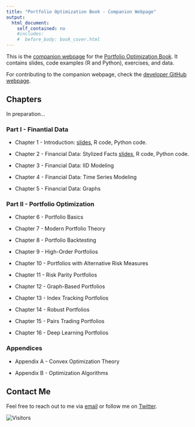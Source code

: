 ```yaml
---
title: "Portfolio Optimization Book - Companion Webpage"
output:
  html_document:
    self_contained: no
    #includes:
    #  before_body: book_cover.html
---
```


This is the [companion webpage](https://portfoliooptimizationbook.com) for the [Portfolio Optimization Book]().
It contains slides, code examples (R and Python), exercises, and data.

For contributing to the companion webpage, check the [developer GitHub webpage](https://github.com/portfoliooptimizationbook).



## Chapters

In preparation...


### Part I - Finantial Data
- Chapter 1 - Introduction:
  [slides](slides/slides-intro.pdf), R code, Python code.

- Chapter 2 - Financial Data: Stylized Facts
  [slides](slides/slides-stylized-facts.pdf), R code, Python code.

- Chapter 3 - Financial Data: IID Modeling

- Chapter 4 - Financial Data: Time Series Modeling

- Chapter 5 - Financial Data: Graphs



### Part II - Portfolio Optimization
- Chapter 6 - Portfolio Basics

- Chapter 7 - Modern Portfolio Theory

- Chapter 8 - Portfolio Backtesting

- Chapter 9 - High-Order Portfolios

- Chapter 10 - Portfolios with Alternative Risk Measures

- Chapter 11 - Risk Parity Portfolios

- Chapter 12 - Graph-Based Portfolios

- Chapter 13 - Index Tracking Portfolios

- Chapter 14 - Robust Portfolios

- Chapter 15 - Pairs Trading Portfolios

- Chapter 16 - Deep Learning Portfolios



### Appendices
- Appendix A - Convex Optimization Theory

- Appendix B - Optimization Algorithms




## Contact Me

Feel free to reach out to me via [email](mailto:daniel.p.palomar@gmail.com) or follow me on [Twitter](https://twitter.com/danielppalomar).

![Visitors](https://visitor-badge.laobi.icu/badge?page_id=portfoliooptimizationbook.com)



